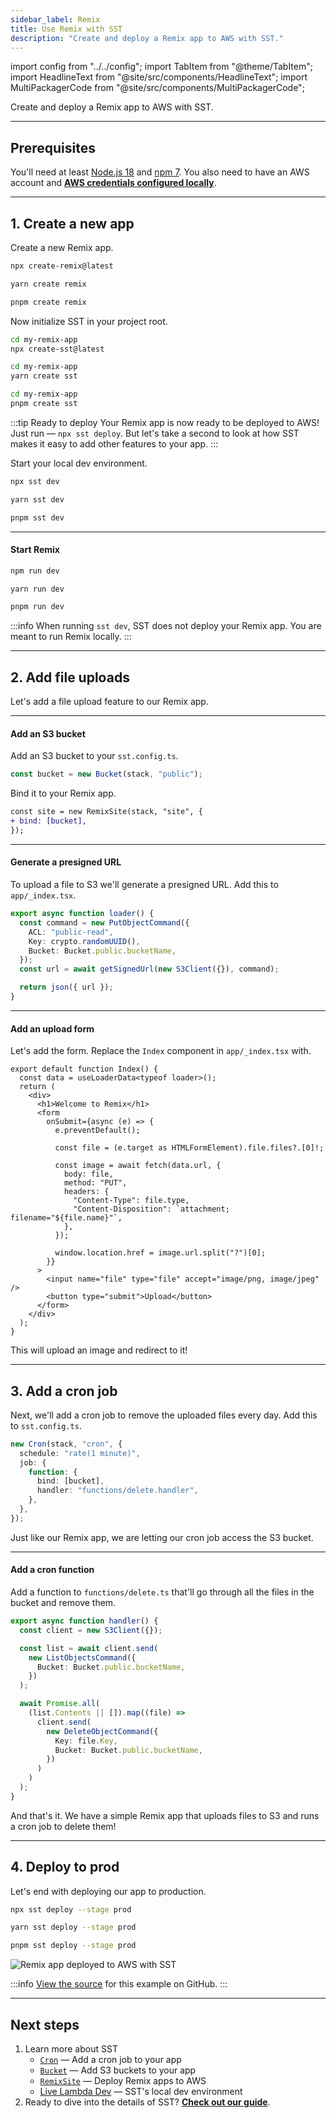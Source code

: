 ```yaml
---
sidebar_label: Remix
title: Use Remix with SST
description: "Create and deploy a Remix app to AWS with SST."
---
```


import config from "../../config";
import TabItem from "@theme/TabItem";
import HeadlineText from "@site/src/components/HeadlineText";
import MultiPackagerCode from "@site/src/components/MultiPackagerCode";

<HeadlineText>

Create and deploy a Remix app to AWS with SST.

</HeadlineText>

---

## Prerequisites

You'll need at least [Node.js 18](https://nodejs.org/) and [npm 7](https://www.npmjs.com/). You also need to have an AWS account and [**AWS credentials configured locally**](advanced/iam-credentials.md#loading-from-a-file).

---

## 1. Create a new app

Create a new Remix app.

<MultiPackagerCode>
<TabItem value="npm">

```bash
npx create-remix@latest
```

</TabItem>
<TabItem value="yarn">

```bash
yarn create remix
```

</TabItem>
<TabItem value="pnpm">

```bash
pnpm create remix
```

</TabItem>
</MultiPackagerCode>

Now initialize SST in your project root.

<MultiPackagerCode>
<TabItem value="npm">

```bash
cd my-remix-app
npx create-sst@latest
```

</TabItem>
<TabItem value="yarn">

```bash
cd my-remix-app
yarn create sst
```

</TabItem>
<TabItem value="pnpm">

```bash
cd my-remix-app
pnpm create sst
```

</TabItem>
</MultiPackagerCode>

:::tip Ready to deploy
Your Remix app is now ready to be deployed to AWS! Just run — `npx sst deploy`. But let's take a second to look at how SST makes it easy to add other features to your app.
:::

Start your local dev environment.

<MultiPackagerCode>
<TabItem value="npm">

```bash
npx sst dev
```

</TabItem>
<TabItem value="yarn">

```bash
yarn sst dev
```

</TabItem>
<TabItem value="pnpm">

```bash
pnpm sst dev
```

</TabItem>
</MultiPackagerCode>

---

#### Start Remix

<MultiPackagerCode>
<TabItem value="npm">

```bash
npm run dev
```

</TabItem>
<TabItem value="yarn">

```bash
yarn run dev
```

</TabItem>
<TabItem value="pnpm">

```bash
pnpm run dev
```

</TabItem>
</MultiPackagerCode>

:::info
When running `sst dev`, SST does not deploy your Remix app. You are meant to run Remix locally.
:::

---

## 2. Add file uploads

Let's add a file upload feature to our Remix app.

---

#### Add an S3 bucket

Add an S3 bucket to your `sst.config.ts`.

```ts title="sst.config.ts"
const bucket = new Bucket(stack, "public");
```

Bind it to your Remix app.

```diff title="sst.config.ts"
const site = new RemixSite(stack, "site", {
+ bind: [bucket],
});
```

---

#### Generate a presigned URL

To upload a file to S3 we'll generate a presigned URL. Add this to `app/_index.tsx`.

```ts title="app/_index.tsx" {5}
export async function loader() {
  const command = new PutObjectCommand({
    ACL: "public-read",
    Key: crypto.randomUUID(),
    Bucket: Bucket.public.bucketName,
  });
  const url = await getSignedUrl(new S3Client({}), command);

  return json({ url });
}
```

---

#### Add an upload form

Let's add the form. Replace the `Index` component in `app/_index.tsx` with.

```tsx title="app/_index.tsx"
export default function Index() {
  const data = useLoaderData<typeof loader>();
  return (
    <div>
      <h1>Welcome to Remix</h1>
      <form
        onSubmit={async (e) => {
          e.preventDefault();

          const file = (e.target as HTMLFormElement).file.files?.[0]!;

          const image = await fetch(data.url, {
            body: file,
            method: "PUT",
            headers: {
              "Content-Type": file.type,
              "Content-Disposition": `attachment; filename="${file.name}"`,
            },
          });

          window.location.href = image.url.split("?")[0];
        }}
      >
        <input name="file" type="file" accept="image/png, image/jpeg" />
        <button type="submit">Upload</button>
      </form>
    </div>
  );
}
```

This will upload an image and redirect to it!

---

## 3. Add a cron job

Next, we'll add a cron job to remove the uploaded files every day. Add this to `sst.config.ts`.

```ts title="sst.config.ts"
new Cron(stack, "cron", {
  schedule: "rate(1 minute)",
  job: {
    function: {
      bind: [bucket],
      handler: "functions/delete.handler",
    },
  },
});
```

Just like our Remix app, we are letting our cron job access the S3 bucket.

---

#### Add a cron function

Add a function to `functions/delete.ts` that'll go through all the files in the bucket and remove them.

```ts title="functions/delete.ts"
export async function handler() {
  const client = new S3Client({});

  const list = await client.send(
    new ListObjectsCommand({
      Bucket: Bucket.public.bucketName,
    })
  );

  await Promise.all(
    (list.Contents || []).map((file) =>
      client.send(
        new DeleteObjectCommand({
          Key: file.Key,
          Bucket: Bucket.public.bucketName,
        })
      )
    )
  );
}
```

And that's it. We have a simple Remix app that uploads files to S3 and runs a cron job to delete them!

---

## 4. Deploy to prod

Let's end with deploying our app to production.

<MultiPackagerCode>
<TabItem value="npm">

```bash
npx sst deploy --stage prod
```

</TabItem>
<TabItem value="yarn">

```bash
yarn sst deploy --stage prod
```

</TabItem>
<TabItem value="pnpm">

```bash
pnpm sst deploy --stage prod
```

</TabItem>
</MultiPackagerCode>

![Remix app deployed to AWS with SST](/img/start/remix-app-deployed-to-aws-with-sst.png)

:::info
[View the source](https://github.com/sst/sst/tree/master/examples/quickstart-remix) for this example on GitHub.
:::

---

## Next steps

1. Learn more about SST
   - [`Cron`](../constructs/Cron.md) — Add a cron job to your app
   - [`Bucket`](../constructs/Bucket.md) — Add S3 buckets to your app
   - [`RemixSite`](../constructs/RemixSite.md) — Deploy Remix apps to AWS
   - [Live Lambda Dev](../live-lambda-development.md) — SST's local dev environment
2. Ready to dive into the details of SST? <a href={config.guide}>**Check out our guide**</a>.
